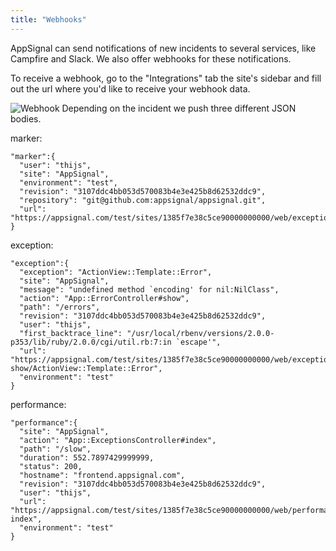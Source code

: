 ```yaml
---
title: "Webhooks"
---
```


AppSignal can send notifications of new incidents to several services, like Campfire and Slack. We also offer webhooks for these notifications.

To receive a webhook, go to the "Integrations" tab the site's sidebar and fill out the url where you'd like to receive your webhook data.

![Webhook](/images/screenshots/webhook.png)
Depending on the incident we push three different JSON bodies.

marker:

```
"marker":{
  "user": "thijs",
  "site": "AppSignal",
  "environment": "test",
  "revision": "3107ddc4bb053d570083b4e3e425b8d62532ddc9",
  "repository": "git@github.com:appsignal/appsignal.git",
  "url": "https://appsignal.com/test/sites/1385f7e38c5ce90000000000/web/exceptions"
}
```

exception:

```
"exception":{
  "exception": "ActionView::Template::Error",
  "site": "AppSignal",
  "message": "undefined method `encoding' for nil:NilClass",
  "action": "App::ErrorController#show",
  "path": "/errors",
  "revision": "3107ddc4bb053d570083b4e3e425b8d62532ddc9",
  "user": "thijs",
  "first_backtrace_line": "/usr/local/rbenv/versions/2.0.0-p353/lib/ruby/2.0.0/cgi/util.rb:7:in `escape'",
  "url": "https://appsignal.com/test/sites/1385f7e38c5ce90000000000/web/exceptions/App::SnapshotsController-show/ActionView::Template::Error",
  "environment": "test"
}
```

performance:

```
"performance":{
  "site": "AppSignal",
  "action": "App::ExceptionsController#index",
  "path": "/slow",
  "duration": 552.7897429999999,
  "status": 200,
  "hostname": "frontend.appsignal.com",
  "revision": "3107ddc4bb053d570083b4e3e425b8d62532ddc9",
  "user": "thijs",
  "url": "https://appsignal.com/test/sites/1385f7e38c5ce90000000000/web/performance/App::ExceptionsController-index",
  "environment": "test"
}
```
